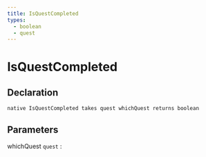 ```yaml
---
title: IsQuestCompleted
types:
  - boolean
  - quest
---
```


# IsQuestCompleted

## Declaration

```jass
native IsQuestCompleted takes quest whichQuest returns boolean
```

## Parameters
whichQuest `quest`
: 
